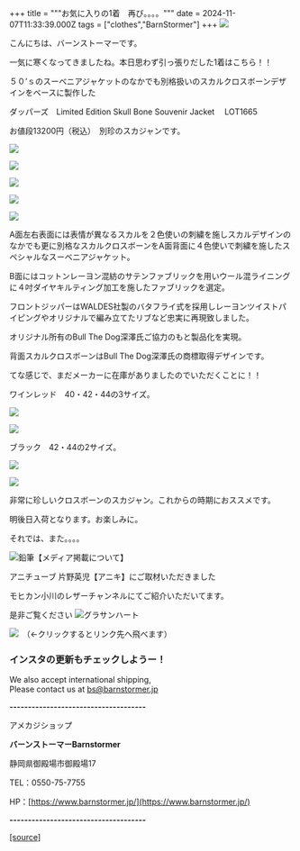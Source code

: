+++
title = """お気に入りの1着　再び。。。。"""
date = 2024-11-07T11:33:39.000Z
tags = ["clothes","BarnStormer"]
+++
[![](https://stat.ameba.jp/user_images/20231023/16/barnstormer-go/b2/03/p/o0420015015354743273.png)](https://ameblo.jp/barnstormer-go/entry-12825670498.html)

こんにちは、バーンストーマーです。

一気に寒くなってきましたね。本日思わず引っ張りだした1着はこちら！！

５０’ｓのスーベニアジャケットのなかでも別格扱いのスカルクロスボーンデザインをベースに製作した

ダッパーズ　Limited Edition Skull Bone Souvenir Jacket 　LOT1665

お値段13200円（税込）　別珍のスカジャンです。

[![](https://stat.ameba.jp/user_images/20241107/19/barnstormer-go/c4/2e/j/o0466070015507290299.jpg)](https://stat.ameba.jp/user_images/20241107/19/barnstormer-go/c4/2e/j/o0466070015507290299.jpg)

[![](https://stat.ameba.jp/user_images/20241107/19/barnstormer-go/9b/a6/j/o0466070015507290302.jpg)](https://stat.ameba.jp/user_images/20241107/19/barnstormer-go/9b/a6/j/o0466070015507290302.jpg)

[![](https://stat.ameba.jp/user_images/20241107/19/barnstormer-go/3a/86/j/o0466070015507290304.jpg)](https://stat.ameba.jp/user_images/20241107/19/barnstormer-go/3a/86/j/o0466070015507290304.jpg)

[![](https://stat.ameba.jp/user_images/20241107/19/barnstormer-go/31/67/j/o0466070015507290306.jpg)](https://stat.ameba.jp/user_images/20241107/19/barnstormer-go/31/67/j/o0466070015507290306.jpg)

[![](https://stat.ameba.jp/user_images/20241107/19/barnstormer-go/56/99/j/o0466070015507290309.jpg)](https://stat.ameba.jp/user_images/20241107/19/barnstormer-go/56/99/j/o0466070015507290309.jpg)

A面左右表面には表情が異なるスカルを２色使いの刺繍を施しスカルデザインのなかでも更に別格なスカルクロスボーンをA面背面に４色使いで刺繍を施したスペシャルなスーベニアジャケット。

B面にはコットンレーヨン混紡のサテンファブリックを用いウール混ライニングに４吋ダイヤキルティング加工を施したファブリックを選定。

フロントジッパーはWALDES社製のバタフライ式を採用しレーヨンツイストパイピングやオリジナルで編み立てたリブなど忠実に再現致しました。

オリジナル所有のBull The Dog深澤氏ご協力のもと製品化を実現。

背面スカルクロスボーンはBull The Dog深澤氏の商標取得デザインです。

てな感じで、まだメーカーに在庫がありましたのでいただくことに！！

ワインレッド　40・42・44の3サイズ。

[![](https://stat.ameba.jp/user_images/20241107/19/barnstormer-go/e5/4c/p/o0640064015507290983.png)](https://stat.ameba.jp/user_images/20241107/19/barnstormer-go/e5/4c/p/o0640064015507290983.png)

[![](https://stat.ameba.jp/user_images/20241107/19/barnstormer-go/e3/f9/j/o0480064015507290986.jpg)](https://stat.ameba.jp/user_images/20241107/19/barnstormer-go/e3/f9/j/o0480064015507290986.jpg)

ブラック　42・44の2サイズ。

[![](https://stat.ameba.jp/user_images/20241107/19/barnstormer-go/0a/c6/p/o0640064015507290246.png)](https://stat.ameba.jp/user_images/20241107/19/barnstormer-go/0a/c6/p/o0640064015507290246.png)

[![](https://stat.ameba.jp/user_images/20241107/19/barnstormer-go/87/7d/j/o0480064015507291638.jpg)](https://stat.ameba.jp/user_images/20241107/19/barnstormer-go/87/7d/j/o0480064015507291638.jpg)

非常に珍しいクロスボーンのスカジャン。これからの時期におススメです。

明後日入荷となります。お楽しみに。

それでは、また。。。。

![鉛筆](https://stat100.ameba.jp/blog/ucs/img/char/char3/519.png)【メディア掲載について】

アニチューブ 片野英児【アニキ】にご取材いただきました

モヒカン小川のレザーチャンネルにてご紹介いただいてます。

是非ご覧ください ![グラサンハート](https://stat100.ameba.jp/blog/ucs/img/char/char3/148.png)

[![](https://stat.ameba.jp/user_images/20230412/16/barnstormer-go/6a/23/p/o0108010815269242493.png)](https://www.instagram.com/barnstormer_daily/)　（←クリックするとリンク先へ飛べます）

### インスタの更新もチェックしようー！

We also accept international shipping,  
Please contact us at bs@barnstormer.jp

**\-------------------------------------**

アメカジショップ

**バーンストーマーBarnstormer**

静岡県御殿場市御殿場17

TEL：0550-75-7755

HP：[https://www.barnstormer.jp/](https://www.barnstormer.jp/)

**\-------------------------------------**

[[source]](https://ameblo.jp/barnstormer-go/entry-12874176058.html)
